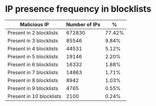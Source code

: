 # IP presence frequency in blocklists
| Malicious IP | Number of IPs | % |
|----|----|----|
| Present in 2 blocklists | 672830 | 77.42% |
| Present in 3 blocklists | 85546 | 9.84% |
| Present in 4 blocklists | 44531 | 5.12% |
| Present in 5 blocklists | 19146 | 2.20% |
| Present in 6 blocklists | 16332 | 1.88% |
| Present in 7 blocklists | 14863 | 1.71% |
| Present in 8 blocklists | 8942 | 1.03% |
| Present in 9 blocklists | 4765 | 0.55% |
| Present in 10 blocklists | 2100 | 0.24% |
